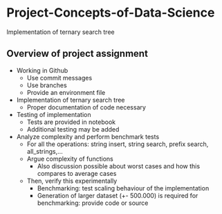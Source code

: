 # Project-Concepts-of-Data-Science
Implementation of ternary search tree

## Overview of project assignment
- Working in Github
    - Use commit messages
    - Use branches
    - Provide an environment file
- Implementation of ternary search tree
    - Proper documentation of code necessary
- Testing of implementation
    - Tests are provided in notebook
    - Additional testing may be added
- Analyze complexity and perform benchmark tests
    - For all the operations: string insert, string search, prefix search, all_strings,…
    - Argue complexity of functions
        - Also discussion possible about worst cases and how this compares to average cases
    - Then, verify this experimentally
        - Benchmarking: test scaling behaviour of the implementation
        - Generation of larger dataset (+- 500.000) is required for benchmarking: provide code or source
